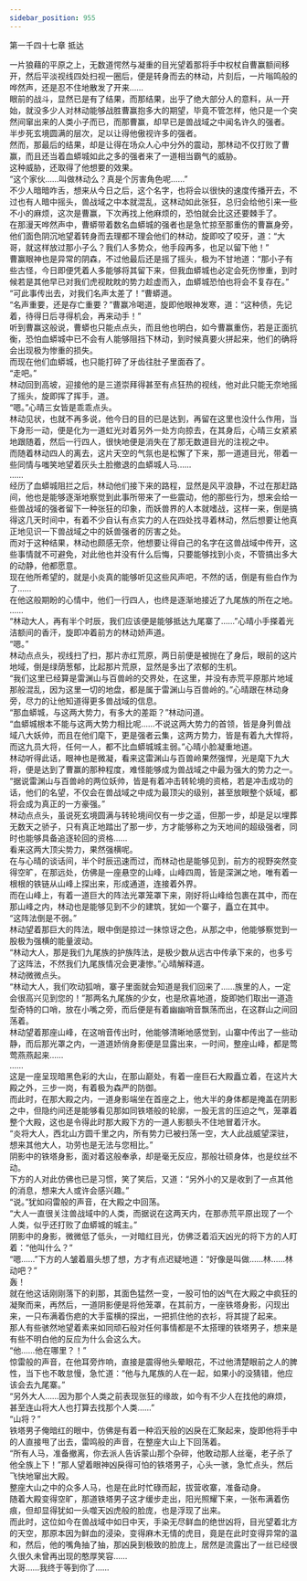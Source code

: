 ```yaml
---
sidebar_position: 955
---
```

 第一千四十七章 抵达


一片狼藉的平原之上，无数道愕然与凝重的目光望着那将手中权杖自曹赢额间移开，然后平淡视线四处扫视一圈后，便是转身而去的林动，片刻后，一片嗡鸣般的哗然声，还是忍不住地散发了开来……  
眼前的战斗，显然已是有了结果，而那结果，出乎了绝大部分人的意料，从一开始，就没多少人对林动能够战胜曹赢抱多大的期望，毕竟不管怎样，他只是一个突然间窜出来的人类小子而已，而那曹赢，却早已是兽战域之中闻名许久的强者。  
半步死玄境圆满的层次，足以让得他傲视许多的强者。  
然而，那最后的结果，却是让得在场众人心中分外的震动，那林动不仅打败了曹赢，而且还当着血蟒城如此之多的强者来了一道相当霸气的威胁。  
这种威胁，还取得了他想要的效果。  
“这个家伙……叫做林动么？真是个厉害角色呢……”  
不少人暗暗咋舌，想来从今日之后，这个名字，也将会以很快的速度传播开去，不过也有人暗中摇头，兽战域之中本就混乱，这林动如此张狂，总归会给他引来一些不小的麻烦，这次是曹赢，下次再找上他麻烦的，恐怕就会比这还要棘手了。  
在那漫天哗然声中，曹蟒带着数名血蟒城的强者也是急忙掠至那重伤的曹赢身旁，他们面色阴沉地望着转身而去理都不理会他们的林动，旋即咬了咬牙，道：“大哥，就这样放过那小子么？我们人多势众，他手段再多，也足以留下他！”  
曹赢眼神也是异常的阴森，不过他最后还是摇了摇头，极为不甘地道：“那小子有些古怪，今日即便凭着人多能够将其留下来，但我血蟒城也必定会死伤惨重，到时候若是其他早已对我们虎视眈眈的势力趁虚而入，血蟒城恐怕也将会不复存在。”  
“可此事传出去，对我们名声太差了！”曹蟒道。  
“名声重要，还是存亡重要？”曹赢冷喝道，旋即他眼神发寒，道：“这种债，先记着，待得日后寻得机会，再来动手！”  
听到曹赢这般说，曹蟒也只能点点头，而且他也明白，如今曹赢重伤，若是正面抗衡，恐怕血蟒城中已不会有人能够阻挡下林动，到时候真要火拼起来，他们的确将会出现极为惨重的损失。  
而现在他们血蟒城，也只能打碎了牙齿往肚子里面吞了。  
“走吧。”  
林动回到高坡，迎接他的是三道崇拜得甚至有点狂热的视线，他对此只能无奈地摇了摇头，旋即挥了挥手，道。  
“嗯。”心晴三女皆是乖乖点头。  
林动见状，也就不再多说，他今日的目的已是达到，再留在这里也没什么作用，当下身形一动，便是化为一道虹光对着另外一处方向掠去，在其身后，心晴三女紧紧地跟随着，然后一行四人，很快地便是消失在了那无数道目光的注视之中。  
而随着林动四人的离去，这片天空的气氛也是松懈了下来，那一道道目光，带着一些同情与嗤笑地望着灰头土脸撤退的血蟒城人马……  
……  
经历了血蟒城阻拦之后，林动他们接下来的路程，显然是风平浪静，不过在那赶路间，他也是能够逐渐地察觉到此事所带来了一些震动，他的那些行为，想来会给一些兽战域的强者留下一种张狂的印象，而妖兽界的人本就嗜战，这样一来，倒是搞得这几天时间中，有着不少自认有点实力的人在四处找寻着林动，然后想要让他真正地见识一下兽战域之中的妖兽强者的厉害之处。  
而对于这种结果，林动也颇感无奈，他想要让得自己的名字在这兽战域中传开，这些事情就不可避免，对此他也并没有什么后悔，只要能够找到小炎，不管搞出多大的动静，他都愿意。  
现在他所希望的，就是小炎真的能够听见这些风声吧，不然的话，倒是有些白作为了……  
在他这般期盼的心情中，他们一行四人，也终是逐渐地接近了九尾族的所在之地。  
……  
“林动大人，再有半个时辰，我们应该便是能够抵达九尾寨了……”心晴小手搽着光洁额间的香汗，旋即冲着前方的林动娇声道。  
“嗯。”  
林动点点头，视线扫了扫，那片赤红荒原，两日前便是被抛在了身后，眼前的这片地域，倒是绿荫葱郁，比起那片荒原，显然是多出了浓郁的生机。  
“我们这里已经算是雷渊山与百兽岭的交界处，在这里，并没有赤荒平原那片地域那般混乱，因为这里一切的地盘，都是属于雷渊山与百兽岭的。”心晴跟在林动身旁，尽力的让他知道得更多兽战域的信息。  
“那血蟒城，与这两大势力，有多大的差距？”林动问道。  
“血蟒城根本不能与这两大势力相比呢……不说这两大势力的首领，皆是身列兽战域八大妖帅，而且在他们麾下，更是强者云集，这两方势力，皆是有着九大悍将，而这九员大将，任何一人，都不比血蟒城城主弱。”心晴小脸凝重地道。  
林动听得此话，眼神也是微凝，看来这雷渊山与百兽岭果然强悍，光是麾下九大将，便是达到了曹赢的那种程度，难怪能够成为兽战域之中最为强大的势力之一。  
“据说雷渊山与百兽岭的两位妖帅，皆是有着冲击转轮境的资格，若是冲击成功的话，他们的名望，不仅会在兽战域之中成为最顶尖的级别，甚至放眼整个妖域，都将会成为真正的一方豪强。”  
林动点点头，虽说死玄境圆满与转轮境间仅有一步之遥，但那一步，却是足以埋葬无数天之骄子，只有真正地踏出了那一步，方才能够称之为天地间的超级强者，同时也能够具备追逐轮回的资格……  
看来这两大顶尖势力，果然强横呢。  
在与心晴的谈话间，半个时辰迅速而过，而林动也是能够见到，前方的视野突然变得空旷，在那远处，仿佛是一座悬空的山峰，山峰四周，皆是深渊之地，唯有着一根根的铁链从山峰上探出来，形成通道，连接着外界。  
而在山峰上，有着一道巨大的阵法光罩笼罩下来，刚好将山峰给包裹在其中，而在那山峰之内，林动也是能够见到不少的建筑，犹如一个寨子，矗立在其中。  
“这阵法倒是不弱。”  
林动望着那巨大的阵法，眼中倒是掠过一抹惊讶之色，从那之中，他能够察觉到一股极为强横的能量波动。  
“林动大人，那是我们九尾族的护族阵法，是极少数从远古中传承下来的，也多亏了这阵法，不然我们九尾族情况会更凄惨。”心晴解释道。  
林动微微点头。  
“林动大人，我们吹动狐哨，寨子里面就会知道是我们回来了……族里的人，一定会很高兴见到您的！”那两名九尾族的少女，也是欣喜地道，旋即她们取出一道造型奇特的口哨，放在小嘴之旁，而后便是有着幽幽哨音飘荡而出，在这群山之间回荡着。  
林动望着那座山峰，在这哨音传出时，他能够清晰地感觉到，山寨中传出了一些动静，而后那光罩之内，一道道娇俏身影便是显露出来，一时间，整座山峰，都是莺莺燕燕起来……  
……  
这是一座呈现暗黑色彩的大山，在那山巅处，有着一座巨石大殿矗立着，在这片大殿之外，三步一岗，有着极为森严的防御。  
而此时，在那大殿之内，一道身影端坐在首座之上，他大半的身体都是掩盖在阴影之中，但隐约间还是能够看见那如同铁塔般的轮廓，一股无言的压迫之气，笼罩着整个大殿，这也是令得此时那大殿下方的一道人影额头不住地冒着汗水。  
“炎将大人，西北山方圆千里之内，所有势力已被扫荡一空，大人此战威望深驻，想来其他大人，功劳也是无法与您相比。”  
阴影中的铁塔身影，面对着这般奉承，却是毫无反应，那般壮硕身体，也是纹丝不动。  
下方的人对此仿佛也已是习惯，笑了笑后，又道：“另外小的又是收到了一点其他的消息，想来大人或许会感兴趣。”  
“说。”犹如闷雷般的声音，在大殿之中回荡。  
“大人一直很关注兽战域中的人类，而据说在这两天内，在那赤荒平原出现了一个人类，似乎还打败了血蟒城的城主。”  
阴影中的身影，微微低了低头，一对暗红目光，仿佛泛着滔天凶光的将下方的人盯着：“他叫什么？”  
“嗯……”下方的人皱着眉头想了想，方才有点迟疑地道：“好像是叫做……林……林动吧？”  
轰！  
就在他这话刚刚落下的刹那，其面色猛然一变，一股可怕的凶气在大殿之中疯狂的凝聚而来，再然后，一道阴影便是将他笼罩，在其前方，一座铁塔身影，闪现出来，一只布满着伤疤的大手蛮横的探出，一把抓住他的衣衫，将其提了起来。  
那人有些骇然地望着素来如同顽石般对任何事情都是不太搭理的铁塔男子，想来是有些不明白他的反应为什么会这么大。  
“他……他在哪里？！”  
惊雷般的声音，在他耳旁炸响，直接是震得他头晕眼花，不过他清楚眼前之人的脾性，当下也不敢怠慢，急忙道：“他与九尾族的人在一起，如果小的没猜错，他应该会去九尾寨。”  
“另外大人……因为那个人类之前表现张狂的缘故，如今有不少人在找他的麻烦，甚至连山将大人也打算去找那个人类……”  
“山将？”  
铁塔男子俺暗红的眼中，仿佛是有着一种滔天般的凶戾在汇聚起来，旋即他将手中的人直接甩了出去，雷鸣般的声音，在整座大山上下回荡着。  
“所有人马，准备撤离，你去派人告诉蒙山那个杂碎，他敢动那人丝毫，老子杀了他全族上下！”那人望着眼神凶戾得可怕的铁塔男子，心头一骇，急忙点头，然后飞快地窜出大殿。  
整座大山之中的众多人马，也是在此时忙碌而起，拔营收寨，准备动身。  
随着大殿变得空旷，那道铁塔男子这才缓步走出，阳光照耀下来，一张布满着伤痕，但却显得犹如一头噬天凶虎般的脸庞，也是浮现了出来。  
而此时，这位如今在兽战域中如日中天，手染无尽鲜血的绝世凶将，目光望着北方的天空，那原本因为鲜血的浸染，变得麻木无情的虎目，竟是在此时变得异常的温和，然后，他的嘴角抽了抽，那凶戾到极致的脸庞上，居然是流露出了一丝已经很久很久未曾再出现的憨厚笑容……  
大哥……我终于等到你了……  
  
  
